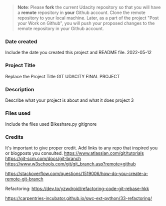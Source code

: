 >**Note**: Please **fork** the current Udacity repository so that you will have a **remote** repository in **your** Github account. Clone the remote repository to your local machine. Later, as a part of the project "Post your Work on Github", you will push your proposed changes to the remote repository in your Github account.

### Date created
Include the date you created this project and README file.
2022-05-12
### Project Title
Replace the Project Title
GIT UDACITY FINAL PROJECT
### Description
Describe what your project is about and what it does
project 3
### Files used
Include the files used
Bikeshare.py
gitignore
### Credits
It's important to give proper credit. Add links to any repo that inspired you or blogposts you consulted.
https://www.atlassian.com/git/tutorials
https://git-scm.com/docs/git-branch
https://www.w3schools.com/git/git_branch.asp?remote=github


https://stackoverflow.com/questions/1519006/how-do-you-create-a-remote-git-branch


Refactoring:
https://dev.to/yzwdroid/refactoring-code-git-rebase-hkk

https://carpentries-incubator.github.io/swc-ext-python/33-refactoring/